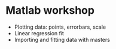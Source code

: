 # Matlab workshop 

- Plotting data: points, errorbars, scale
- Linear regression fit
- Importing and fitting data with masters
